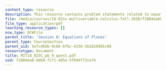 ```yaml
---
content_type: resource
description: This resource contains problem statements related to equations of plane.
file: /media/courses/18-02sc-multivariable-calculus-fall-2010/f2884ea6b068fcf14d5a5fb94ff3ce74_MIT18_02SC_pb_9_quest.pdf
file_type: application/pdf
learning_resource_types: []
ocw_type: OCWFile
parent_title: 'Session 8: Equations of Planes'
parent_type: CourseSection
parent_uid: 5efcd66b-0cb6-bf6c-4156-5b1820985c00
resourcetype: Document
title: MIT18_02SC_pb_9_quest.pdf
uid: f2884ea6-b068-fcf1-4d5a-5fb94ff3ce74
---
```

